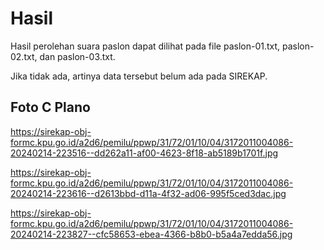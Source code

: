 # Hasil

Hasil perolehan suara paslon dapat dilihat pada file paslon-01.txt, paslon-02.txt, dan paslon-03.txt.

Jika tidak ada, artinya data tersebut belum ada pada SIREKAP.

## Foto C Plano

https://sirekap-obj-formc.kpu.go.id/a2d6/pemilu/ppwp/31/72/01/10/04/3172011004086-20240214-223516--dd262a11-af00-4623-8f18-ab5189b1701f.jpg

https://sirekap-obj-formc.kpu.go.id/a2d6/pemilu/ppwp/31/72/01/10/04/3172011004086-20240214-223616--d2613bbd-d11a-4f32-ad06-995f5ced3dac.jpg

https://sirekap-obj-formc.kpu.go.id/a2d6/pemilu/ppwp/31/72/01/10/04/3172011004086-20240214-223827--cfc58653-ebea-4366-b8b0-b5a4a7edda56.jpg
